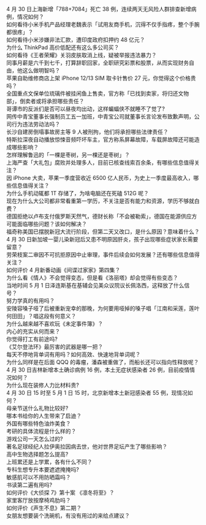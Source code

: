 4 月 30 日上海新增「788+7084」死亡 38 例，连续两天无风险人群排查新增病例，情况如何？  
如何看待小米手机产品经理老魏表示「试用友商手机，沉得不仅手指疼，整个手腕都很疼」？  
如何看待小米涉嫌非法汇款，遭印度政府扣押约 48 亿元？  
为什么 ThinkPad 高价低配还有这么多公司买？  
如何看待《王者荣耀》关羽皮肤取消上线，疑被举报违法暴力？  
同事月薪是六千到七千，打算辞职回家，全职研究彩票和股票，从而实现财务自由，他这么做明智吗？  
苹果自助维修商店上架 iPhone 12/13 SIM 取卡针售价 27 元，你觉得这个价格贵吗？  
全国重点文保单位琉璃件被挂闲鱼上售卖，官方称「已找到卖家，将归还文物部」，倒卖者或将承担哪些责任？  
哥谭市的反派们是否可以昼夜均出动，这样蝙蝠侠不就睡不了觉了?  
网传中青宝董事长强制员工五一加班，中青宝公司就董事长言论发布致歉声明，公司行为违法劳动法吗？  
长沙自建房倒塌事故房主等 9 人被刑拘，他们将承担哪些法律责任？  
特斯拉深夜自动播放惊悚音频吓坏车主，官方称系屏幕故障，车载屏故障还可能造成哪些影响？  
怎样理解鲁迅的「一棵是枣树，另一棵还是枣树」？  
上海严查「大礼包」腐败并处理多人，目前已核查线索百余条，有哪些信息值得关注？  
因 iPhone 大卖，苹果一季度营收近 6500 亿人民币，为史上一季度最高收入，哪些信息值得关注？  
为什么手机动辄都 1T 存储了，为啥电脑还在死磕 512G 呢？  
现在为什么大公司都非常看重第一学历，不关注是否有能力和资源，学历不够就白费？  
德国拒绝以卢布支付俄罗斯天然气，德财长称「不会被勒索」，德国在能源供应方可能面临哪些问题？该如何解决？  
福奇称美国已摆脱新冠大流行阶段，但第二天又改口，是什么原因？意味着什么？  
4 月 30 日新加坡一婴儿染新冠后又患不明原因肝炎，孩子出现哪些症状家长需要留意？  
劳荣枝案二审因不可抗拒原因中止审理，事件后续会如何发展？还有哪些信息值得关注？  
如何评价 4 月新番动画《间谍过家家》第四集？  
为什么看《情人》不会觉得变态，但是看《洛丽塔》却会觉得有些变态？  
当地时间 5 月 1 日泽连斯基在基辅会见美众议院议长佩洛西，这释放了什么信号？  
努力学真的有用吗？  
安陵容嗓子哑了后被重新宠幸的那晚，为何要用哑掉的嗓子唱「江南和采莲，莲叶何田田」？唱这段有何意义？  
为什么越来越不喜欢玩《未定事件簿》？  
内心的充实从何而来？  
你觉得打工有前途吗?  
《艾尔登法环》最厉害的武器是哪一把？  
每天不停地背单词有用吗？如何高效、快速地背单词呢？  
为什么同样是在后面 QQQ 的毒瘤，潘森被重做了，而船长还可以指向性释放呢？  
4 月 30 日吉林新增本土确诊病例 16 例，本土无症状感染者 26 例，目前疫情情况如何？  
为什么现在装修人力比材料贵?  
4 月 30 日 15 时至 5 月 1 日 15 时，北京新增本土新冠感染者 55 例，现情况如何？  
母亲节送什么礼物比较好?  
哪本书给你的人生带来了启迪？  
外国有哪些特色油炸美食？  
考研的具体流程是什么样的？  
游戏公司一天怎么过的?  
著名足球经纪人拉伊奥拉因病去世，他对世界足坛产生了哪些影响？  
高中生物选择题怎么提高?  
上班累还是上学累，各有什么不同？  
专科生想专升本要遮遮掩掩吗?  
敏感肌可以不用防晒霜吗？  
书读第二遍有用吗?  
如何评价《大侦探 7》第十案 《凛冬将至》？  
家里客厅放按摩椅鸡肋吗？  
如何评价《声生不息》第二期？  
女朋友想要装个洗碗机，有没有用过的来给点建议？  
